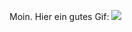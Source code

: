 Moin. Hier ein gutes Gif:
![](https://i.pinimg.com/originals/ef/f9/de/eff9de0cf1cf570ab121ddc87d3ce791.gif)
